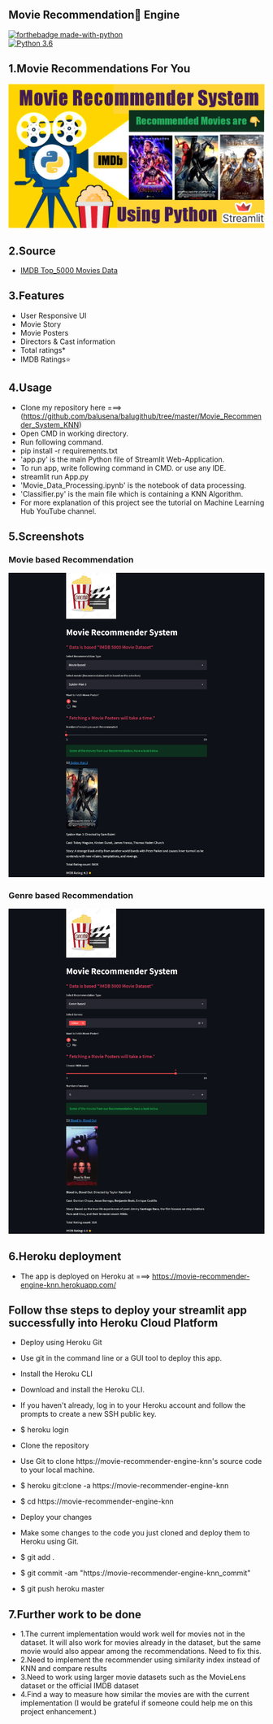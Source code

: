 ## Movie Recommendation🍿 Engine
[![forthebadge made-with-python](http://ForTheBadge.com/images/badges/made-with-python.svg)](https://www.python.org/)                 
[![Python 3.6](https://img.shields.io/badge/python-3.6-blue.svg)](https://www.python.org/downloads/release/python-360/)   

## 1.Movie Recommendations For You
![Movie Recommendation!](Movie_Recommender_System_KNN/yt_thumb.JPG)

## 2.Source
- [IMDB Top_5000 Movies Data](https://github.com/balusena/balugithub/tree/master/Movie_Recommender_System_KNN/Data)

## 3.Features
- User Responsive UI
- Movie Story
- Movie Posters
- Directors & Cast information
- Total ratings*
- IMDB Ratings⭐

## 4.Usage
- Clone my repository here ===> (https://github.com/balusena/balugithub/tree/master/Movie_Recommender_System_KNN)
- Open CMD in working directory.
- Run following command.
- pip install -r requirements.txt
- 'app.py' is the main Python file of Streamlit Web-Application. 
- To run app, write following command in CMD. or use any IDE.
- streamlit run App.py
- 'Movie_Data_Processing.ipynb' is the notebook of data processing.
- 'Classifier.py' is the main file which is containing a KNN Algorithm.
- For more explanation of this project see the tutorial on Machine Learning Hub YouTube channel.

## 5.Screenshots
### Movie based Recommendation
![Movie Recommendation!](Movie_Recommender_System_KNN/t1.PNG)

### Genre based Recommendation
![Movie Recommendation!](Movie_Recommender_System_KNN/t2.PNG)

## 6.Heroku deployment
- The app is deployed on Heroku at ===> https://movie-recommender-engine-knn.herokuapp.com/

## Follow thse steps to deploy your streamlit app successfully into Heroku Cloud Platform
- Deploy using Heroku Git
- Use git in the command line or a GUI tool to deploy this app.

- Install the Heroku CLI
- Download and install the Heroku CLI.

- If you haven't already, log in to your Heroku account and follow the prompts to create a new SSH public key.

- $ heroku login
- Clone the repository
- Use Git to clone https://movie-recommender-engine-knn's source code to your local machine.

- $ heroku git:clone -a https://movie-recommender-engine-knn 
- $ cd https://movie-recommender-engine-knn

- Deploy your changes
-  Make some changes to the code you just cloned and deploy them to Heroku using Git.

- $ git add .
- $ git commit -am "https://movie-recommender-engine-knn_commit"
- $ git push heroku master


## 7.Further work to be done
- 1.The current implementation would work well for movies not in the dataset. It will also work for movies already in the dataset, but the same movie would also appear among the recommendations. Need to fix this.
- 2.Need to implement the recommender using similarity index instead of KNN and compare results
- 3.Need to work using larger movie datasets such as the MovieLens dataset or the official IMDB dataset
- 4.Find a way to measure how similar the movies are with the current implementation (I would be grateful if someone could help me on this project enhancement.)
